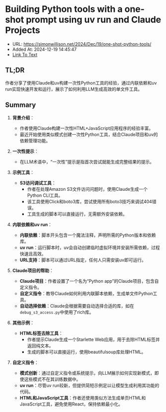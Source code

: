 # Building Python tools with a one-shot prompt using uv run and Claude Projects
- URL: https://simonwillison.net/2024/Dec/19/one-shot-python-tools/
- Added At: 2024-12-19 14:45:47
- [Link To Text](2024-12-19-building-python-tools-with-a-one-shot-prompt-using-uv-run-and-claude-projects_raw.md)

## TL;DR
作者分享了使用Claude和uv构建一次性Python工具的经验，通过内联依赖和uv run实现快速开发和运行，展示了如何利用LLM生成高效的单文件工具。

## Summary
1. **背景介绍**：
   - 作者使用Claude构建一次性HTML+JavaScript应用程序的经验丰富。
   - 最近开始使用类似模式创建一次性Python工具，结合Claude项目和uv的依赖管理功能。

2. **一次性提示**：
   - 在LLM术语中，“一次性”提示是指首次尝试就能生成完整结果的提示。

3. **示例工具**：
   - **S3访问调试工具**：
     - 作者在处理Amazon S3文件访问问题时，使用Claude生成一个Python CLI工具。
     - 该工具使用Click和boto3库，尝试使用所有boto3技巧来调试404错误。
     - 工具生成的脚本可以直接运行，无需额外安装依赖。

4. **内联依赖和uv run**：
   - **内联依赖**：脚本开头包含一个魔法注释，声明所需的Python版本和依赖库。
   - **uv run**：运行脚本时，uv会自动创建临时虚拟环境并安装所需依赖，过程快速且高效。
   - **URL支持**：脚本可以通过URL指定，任何人只需安装uv即可运行。

5. **Claude项目的帮助**：
   - **Claude项目**：作者设置了一个名为“Python app”的Claude项目，包含自定义指令。
   - **自定义指令**：教导Claude如何利用内联脚本依赖，生成单文件Python工具。
   - **自动选择依赖**：Claude会根据需要自动选择合适的库，如在`debug_s3_access.py`中使用了rich库。

6. **其他示例**：
   - **HTML标签去除工具**：
     - 作者提示Claude生成一个Starlette Web应用，用于去除HTML标签并返回纯文本。
     - 生成的脚本可以直接运行，使用beautifulsoup库处理HTML。

7. **自定义指令**：
   - **模式创新**：通过自定义指令或系统提示，向LLM展示如何实现新模式，即使这些模式不在其训练数据中。
   - **uv run**：尽管uv run较新，但提供简短示例足以让模型生成利用其功能的代码。
   - **HTML和JavaScript工具**：作者还使用类似方法生成单页HTML和JavaScript工具，避免使用React，保持依赖最小化。
